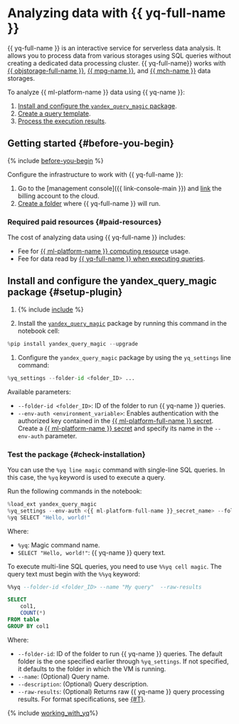 # Analyzing data with {{ yq-full-name }}

{{ yq-full-name }} is an interactive service for serverless data analysis. It allows you to process data from various storages using SQL queries without creating a dedicated data processing cluster. {{ yq-full-name}} works with [{{ objstorage-full-name }}](../../storage/), [{{ mpg-name }}](../../managed-postgresql/), and [{{ mch-name }}](../../managed-clickhouse/) data storages.

To analyze {{ ml-platform-name }} data using {{ yq-name }}:

1. [Install and configure the `yandex_query_magic` package](#setup-plugin).
1. [Create a query template](#templating).
1. [Process the execution results](#capture-command-result).

## Getting started {#before-you-begin}

{% include [before-you-begin](../../_tutorials/_tutorials_includes/before-you-begin-datasphere.md) %}

Configure the infrastructure to work with {{ yq-full-name }}:

1. Go to the [management console]({{ link-console-main }}) and [link](../../billing/operations/pin-cloud.md) the billing account to the cloud.
1. [Create a folder](../../resource-manager/operations/folder/create.md) where {{ yq-full-name }} will run.

### Required paid resources {#paid-resources}

The cost of analyzing data using {{ yq-full-name }} includes:

* Fee for [{{ ml-platform-name }} computing resource](../../datasphere/pricing.md) usage.
* Fee for data read by [{{ yq-full-name }} when executing queries](../../query/pricing.md).

## Install and configure the yandex_query_magic package {#setup-plugin}

1. {% include [include](../../_includes/datasphere/ui-before-begin.md) %}

1. Install the [`yandex_query_magic`](https://pypi.org/project/yandex-query-magic/) package by running this command in the notebook cell:

```python
%pip install yandex_query_magic --upgrade
```

1. Configure the `yandex_query_magic` package by using the `yq_settings` line command:

```python
%yq_settings --folder-id <folder_ID> ...
```

Available parameters:

* `--folder-id <folder_ID>`: ID of the folder to run {{ yq-name }} queries.
* `--env-auth <environment_variable>`: Enables authentication with the authorized key contained in the [{{ ml-platform-full-name }} secret](../../datasphere/concepts/secrets.md). Create a [{{ ml-platform-name }} secret](../../datasphere/operations/data/secrets.md) and specify its name in the `--env-auth` parameter.

### Test the package {#check-installation}

You can use the `%yq line magic` command with single-line SQL queries. In this case, the `%yq` keyword is used to execute a query.

Run the following commands in the notebook:

```python
%load_ext yandex_query_magic
%yq_settings --env-auth <{{ ml-platform-full-name }}_secret_name> --folder-id <folder_ID>
%yq SELECT "Hello, world!"
```

Where:

* `%yq`: Magic command name.
* `SELECT "Hello, world!"`: {{ yq-name }} query text.

To execute multi-line SQL queries, you need to use `%%yq cell magic`. The query text must begin with the `%%yq` keyword:

```sql
%%yq --folder-id <folder_ID> --name "My query"  --raw-results

SELECT
    col1,
    COUNT(*)
FROM table
GROUP BY col1
```

Where:

* `--folder-id`: ID of the folder to run {{ yq-name }} queries. The default folder is the one specified earlier through `%yq_settings`. If not specified, it defaults to the folder in which the VM is running.
* `--name`: (Optional) Query name.
* `--description`: (Optional) Query description.
* `--raw-results`: (Optional) Returns raw {{ yq-name }} query processing results. For format specifications, see [{#T}](../../query/api/yql-json-conversion-rules.md).

{% include [working_with_yq](../../_includes/query/magics.md)%}
